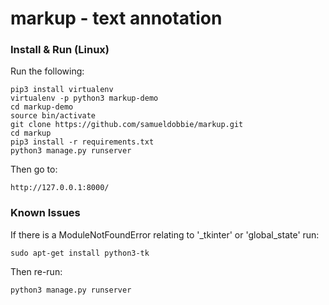 # markup - text annotation

### Install & Run (Linux)

Run the following:
```
pip3 install virtualenv
virtualenv -p python3 markup-demo
cd markup-demo
source bin/activate
git clone https://github.com/samueldobbie/markup.git
cd markup
pip3 install -r requirements.txt
python3 manage.py runserver
```

Then go to:
```
http://127.0.0.1:8000/
```

### Known Issues

If there is a ModuleNotFoundError relating to '_tkinter' or 'global_state' run:
```
sudo apt-get install python3-tk
```

Then re-run:

```
python3 manage.py runserver
```
